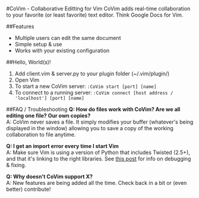 #CoVim - Collaborative Editting for Vim
CoVim adds real-time collaboration to your favorite (or least favorite) text editor. Think Google Docs for Vim.

##Features
- Multiple users can edit the same document
- Simple setup & use
- Works with your existing configuration

##Hello, World(s)!
1. Add client.vim & server.py to your plugin folder (~/.vim/plugin/)
2. Open Vim
3. To start a new CoVim server: `:CoVim start [port] [name]`
4. To connect to a running server: `:CoVim connect [host address / 'localhost'] [port] [name]`

##FAQ / Troubleshooting
__Q: How do files work with CoVim? Are we all editing one file? Our own copies?__  
A: CoVim never saves a file. It simply modifies your buffer (whatever's being displayed in the window) allowing you to save a copy of the working collaboration to file anytime. 

__Q: I get an import error every time I start Vim__  
A: Make sure Vim is using a version of Python that includes Twisted (2.5+), and that it's linking to the right libraries. See [this post](https://github.com/Valloric/YouCompleteMe/issues/241) for info on debugging & fixing.

__Q: Why doesn't CoVim support X?__  
A: New features are being added all the time. Check back in a bit or (even better) contribute!
